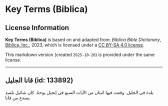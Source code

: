 # Key Terms (Biblica)

## License Information

**Key Terms (Biblica)** is based on and adapted from: _Biblica Bible Dictionary_, [Biblica, Inc.](https://www.biblica.com/), 2023, which is licensed under a [CC BY-SA 4.0 license](https://creativecommons.org/licenses/by-sa/4.0/legalcode.en).

This markdown version (created `2025-10-20`) is provided under the same license.



--------------------------------

## قانا الجليل (id: 133892)

بلدة في الجليل. وقعت فيها اثنتان من الآيات السبع في إنجيل يوحنا. كان نثنائيل تلميذ يسةع من قانا.


